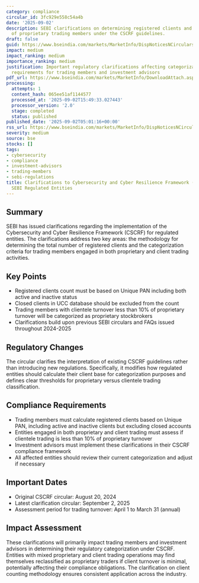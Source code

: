 ```yaml
---
category: compliance
circular_id: 3fc929e558c54a4b
date: '2025-09-02'
description: SEBI clarifications on determining registered clients and categorization
  of proprietary trading members under the CSCRF guidelines.
draft: false
guid: https://www.bseindia.com/markets/MarketInfo/DispNoticesNCirculars.aspx?Noticeid={6D8A6A17-9796-4FFC-B709-5CC630C859A1}&noticeno=20250902-3&dt=09/02/2025&icount=3&totcount=57&flag=0
impact: medium
impact_ranking: medium
importance_ranking: medium
justification: Important regulatory clarifications affecting categorization and compliance
  requirements for trading members and investment advisors
pdf_url: https://www.bseindia.com/markets/MarketInfo/DownloadAttach.aspx?id=20250902-3&attachedId=
processing:
  attempts: 1
  content_hash: 065ee51af1144577
  processed_at: '2025-09-02T15:49:33.027443'
  processor_version: '2.0'
  stage: completed
  status: published
published_date: '2025-09-02T05:01:16+00:00'
rss_url: https://www.bseindia.com/markets/MarketInfo/DispNoticesNCirculars.aspx?Noticeid={6D8A6A17-9796-4FFC-B709-5CC630C859A1}&noticeno=20250902-3&dt=09/02/2025&icount=3&totcount=57&flag=0
severity: medium
source: bse
stocks: []
tags:
- cybersecurity
- compliance
- investment-advisors
- trading-members
- sebi-regulations
title: Clarifications to Cybersecurity and Cyber Resilience Framework (CSCRF) for
  SEBI Regulated Entities
---
```


## Summary

SEBI has issued clarifications regarding the implementation of the Cybersecurity and Cyber Resilience Framework (CSCRF) for regulated entities. The clarifications address two key areas: the methodology for determining the total number of registered clients and the categorization criteria for trading members engaged in both proprietary and client trading activities.

## Key Points

- Registered clients count must be based on Unique PAN including both active and inactive status
- Closed clients in UCC database should be excluded from the count
- Trading members with clientele turnover less than 10% of proprietary turnover will be categorized as proprietary stockbrokers
- Clarifications build upon previous SEBI circulars and FAQs issued throughout 2024-2025

## Regulatory Changes

The circular clarifies the interpretation of existing CSCRF guidelines rather than introducing new regulations. Specifically, it modifies how regulated entities should calculate their client base for categorization purposes and defines clear thresholds for proprietary versus clientele trading classification.

## Compliance Requirements

- Trading members must calculate registered clients based on Unique PAN, including active and inactive clients but excluding closed accounts
- Entities engaged in both proprietary and client trading must assess if clientele trading is less than 10% of proprietary turnover
- Investment advisors must implement these clarifications in their CSCRF compliance framework
- All affected entities should review their current categorization and adjust if necessary

## Important Dates

- Original CSCRF circular: August 20, 2024
- Latest clarification circular: September 2, 2025
- Assessment period for trading turnover: April 1 to March 31 (annual)

## Impact Assessment

These clarifications will primarily impact trading members and investment advisors in determining their regulatory categorization under CSCRF. Entities with mixed proprietary and client trading operations may find themselves reclassified as proprietary traders if client turnover is minimal, potentially affecting their compliance obligations. The clarification on client counting methodology ensures consistent application across the industry.